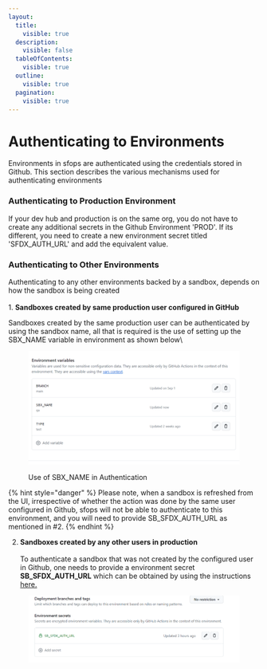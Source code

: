 ```yaml
---
layout:
  title:
    visible: true
  description:
    visible: false
  tableOfContents:
    visible: true
  outline:
    visible: true
  pagination:
    visible: true
---
```


# Authenticating to Environments

Environments in sfops are authenticated using the credentials stored in Github. This section describes the various mechanisms used for authenticating environments

### Authenticating to Production Environment

If your dev hub and production is on the same org, you do not have to create any additional secrets in the Github Environment 'PROD'. If its different, you need to create a new environment secret titled 'SFDX\_AUTH\_URL' and add the equivalent value.

### Authenticating to Other Environments

Authenticating to any other environments backed by a sandbox, depends on how the sandbox is being created\
\
1\. **Sandboxes created by same production user configured in GitHub**

Sandboxes created by the same production user can be authenticated by using the sandbox name, all that is required is the use of setting up the SBX\_NAME variable in environment as shown below\\

<figure><img src="../.gitbook/assets/EnvVarsSandbox.png" alt=""><figcaption><p>Use of SBX_NAME in Authentication</p></figcaption></figure>

{% hint style="danger" %}
Please note, when a sandbox is refreshed from the UI, irrespective of whether the action was done by the same user configured in Github, sfops will not be able to authenticate to this environment, and you will need to provide SB\_SFDX\_AUTH\_URL as mentioned in #2.
{% endhint %}

2. **Sandboxes created by any other users in production**\
   \
   To authenticate a sandbox that was not created by the configured user in Github, one needs to provide a environment secret **SB\_SFDX\_AUTH\_URL** which can be obtained by using the instructions[ here.](https://docs.flxbl.io/sfp/pools/setting-up-your-salesforce-org-for-scratch-org-pools#generate-sfdx-auth-url-for-pipeline-authentication)



<figure><img src="../.gitbook/assets/EnvSecretsSandbox.png" alt=""><figcaption></figcaption></figure>
